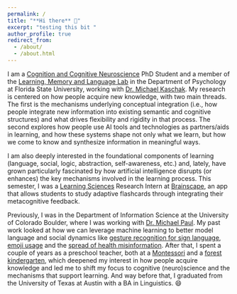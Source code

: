 ```yaml
---
permalink: /
title: "**Hi there** 🔆"
excerpt: "testing this bit "
author_profile: true
redirect_from: 
  - /about/
  - /about.html
---
```

I am a <a href = "https://psychology.fsu.edu/graduate/programs/cognition-and-cognitive-neuroscience">Cognition and Cognitive Neuroscience</a> PhD Student and a member of the <a href= "https://michaelpkaschak.wixsite.com/lml-lab">Learning, Memory and Language Lab</a> in the Department of Psychology at Florida State University, working with <a href = "https://scholar.google.com/citations?user=4OkEqtMAAAAJ&hl=en">Dr. Michael Kaschak</a>. My research is centered on how people acquire new knowledge, with two main threads. The first is the mechanisms underlying conceptual integration (i.e., how people integrate new information into existing semantic and cognitive structures) and what drives flexibility and rigidity in that process. The second explores how people use AI tools and technologies as partners/aids in learning, and how these systems shape not only what we learn, but how we come to know and synthesize information in meaningful ways.

I am also deeply interested in the foundational components of learning (language, social, logic, abstraction, self-awareness, etc.) and, lately, have grown particularly fascinated by how artificial intelligence disrupts (or enhances) the key mechanisms involved in the learning process. This semester, I was a <a href = "https://en.wikipedia.org/wiki/Learning_sciences">Learning Sciences</a> Research Intern at <a href = "https://www.brainscape.com/">Brainscape</a>, an app that allows students to study adaptive flashcards through integrating their metacognitive feedback. 

Previously, I was in the Department of Information Science at the University of Colorado Boulder, where I was working with <a href="http://michaeljpaul.com/">Dr. Michael Paul</a>. My past work looked at how we can leverage machine learning to better model language and social dynamics like <a href="https://arxiv.org/pdf/1710.06836.pdf">gesture recognition for sign language</a>, <a href="https://arxiv.org/pdf/1712.04421.pdf">emoji usage</a> and the <a href="https://link.springer.com/chapter/10.1007/978-3-030-53352-6_16">spread of health misinformation</a>. After that, I spent a couple of years as a preschool teacher, both at a <a href="https://en.wikipedia.org/wiki/Montessori_education#:~:text=A%20Montessori%20classroom%20places%20an,and%20well%2Dprepared%20learning%20environment.">Montessori</a> and a <a href="https://en.wikipedia.org/wiki/Forest_kindergarten">forest kindergarten</a>, which deepened my interest in how people acquire knowledge and led me to shift my focus to cognitive (neuro)science and the mechanisms that support learning. And way before that, I graduated from the University of Texas at Austin with a BA in Linguistics. 😄
